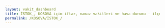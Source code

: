 ```yaml
---
layout: vakit_dashboard
title: İSTOK_, KOSOVA için iftar, namaz vakitleri ve hava durumu - ilçe/eyalet seç
permalink: /KOSOVA/İSTOK_/
---
```


<script type="text/javascript">
  var GLOBAL_COUNTRY = 'KOSOVA';
  var GLOBAL_CITY = 'İSTOK_';
  var GLOBAL_STATE = '';
  var lat = 72;
  var lon = 21;
</script>
